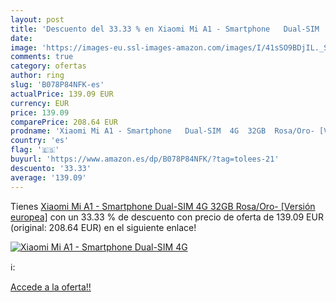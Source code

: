 ```yaml
---
layout: post
title: 'Descuento del 33.33 % en Xiaomi Mi A1 - Smartphone   Dual-SIM  4G'
date: 
image: 'https://images-eu.ssl-images-amazon.com/images/I/41sSO9BDjIL._SL200_.jpg'
comments: true
category: ofertas
author: ring
slug: 'B078P84NFK-es'
actualPrice: 139.09 EUR
currency: EUR
price: 139.09
comparePrice: 208.64 EUR
prodname: 'Xiaomi Mi A1 - Smartphone   Dual-SIM  4G  32GB  Rosa/Oro- [Versión europea]'
country: 'es'
flag: '🇪🇸'
buyurl: 'https://www.amazon.es/dp/B078P84NFK/?tag=tolees-21'
descuento: '33.33'
average: '139.09'
---
```


Tienes [Xiaomi Mi A1 - Smartphone   Dual-SIM  4G  32GB  Rosa/Oro- [Versión europea]](https://www.amazon.es/dp/B078P84NFK/?tag=tolees-21) con un 33.33 % de descuento con precio de oferta de 139.09 EUR (original: 208.64 EUR) en el siguiente enlace!

[![Xiaomi Mi A1 - Smartphone   Dual-SIM  4G](https://images-eu.ssl-images-amazon.com/images/I/41sSO9BDjIL._SL200_.jpg)](https://www.amazon.es/dp/B078P84NFK/?tag=tolees-21)

ℹ️:


[Accede a la oferta!!](https://www.amazon.es/dp/B078P84NFK/?tag=tolees-21)
